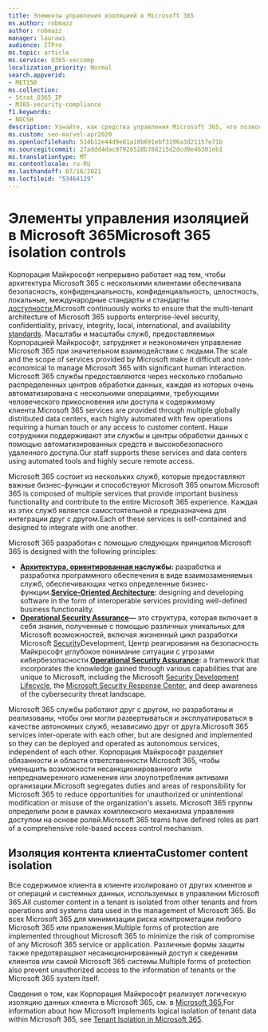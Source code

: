 ```yaml
---
title: Элементы управления изоляцией в Microsoft 365
ms.author: robmazz
author: robmazz
manager: laurawi
audience: ITPro
ms.topic: article
ms.service: O365-seccomp
localization_priority: Normal
search.appverid:
- MET150
ms.collection:
- Strat_O365_IP
- M365-security-compliance
f1.keywords:
- NOCSH
description: Узнайте, как средства управления Microsoft 365, что позволяет службам работать или оставаться автономными по мере необходимости.
ms.custom: seo-marvel-apr2020
ms.openlocfilehash: 514b12e44d9e81a18b691ebf3196a3d21157e71b
ms.sourcegitcommit: 27addd4dac07926528b788215d2dcd0e46301eb1
ms.translationtype: MT
ms.contentlocale: ru-RU
ms.lasthandoff: 07/16/2021
ms.locfileid: "53464129"
---
```

# <a name="microsoft-365-isolation-controls"></a><span data-ttu-id="2eced-103">Элементы управления изоляцией в Microsoft 365</span><span class="sxs-lookup"><span data-stu-id="2eced-103">Microsoft 365 isolation controls</span></span> 

<span data-ttu-id="2eced-104">Корпорация Майкрософт непрерывно работает над тем, чтобы архитектура Microsoft 365 с несколькими клиентами обеспечивала безопасность, конфиденциальность, конфиденциальность, целостность, локальные, международные стандарты и стандарты [доступности.](https://www.microsoft.com/TrustCenter/Compliance?service=Office#Icons)</span><span class="sxs-lookup"><span data-stu-id="2eced-104">Microsoft continuously works to ensure that the multi-tenant architecture of Microsoft 365 supports enterprise-level security, confidentiality, privacy, integrity, local, international, and availability [standards](https://www.microsoft.com/TrustCenter/Compliance?service=Office#Icons).</span></span> <span data-ttu-id="2eced-105">Масштабы и масштабы служб, предоставляемых Корпорацией Майкрософт, затрудняет и неэкономичен управление Microsoft 365 при значительном взаимодействии с людьми.</span><span class="sxs-lookup"><span data-stu-id="2eced-105">The scale and the scope of services provided by Microsoft make it difficult and non-economical to manage Microsoft 365 with significant human interaction.</span></span> <span data-ttu-id="2eced-106">Microsoft 365 службы предоставляются через несколько глобально распределенных центров обработки данных, каждая из которых очень автоматизирована с несколькими операциями, требующими человеческого прикосновения или доступа к содержимому клиента.</span><span class="sxs-lookup"><span data-stu-id="2eced-106">Microsoft 365 services are provided through multiple globally distributed data centers, each highly automated with few operations requiring a human touch or any access to customer content.</span></span> <span data-ttu-id="2eced-107">Наши сотрудники поддерживают эти службы и центры обработки данных с помощью автоматизированных средств и высокобезопасного удаленного доступа.</span><span class="sxs-lookup"><span data-stu-id="2eced-107">Our staff supports these services and data centers using automated tools and highly secure remote access.</span></span> 

<span data-ttu-id="2eced-108">Microsoft 365 состоит из нескольких служб, которые предоставляют важные бизнес-функции и способствуют Microsoft 365 опытом.</span><span class="sxs-lookup"><span data-stu-id="2eced-108">Microsoft 365 is composed of multiple services that provide important business functionality and contribute to the entire Microsoft 365 experience.</span></span> <span data-ttu-id="2eced-109">Каждая из этих служб является самостоятельной и предназначена для интеграции друг с другом.</span><span class="sxs-lookup"><span data-stu-id="2eced-109">Each of these services is self-contained and designed to integrate with one another.</span></span>

<span data-ttu-id="2eced-110">Microsoft 365 разработан с помощью следующих принципов:</span><span class="sxs-lookup"><span data-stu-id="2eced-110">Microsoft 365 is designed with the following principles:</span></span>

 - <span data-ttu-id="2eced-111">**[Архитектура, ориентированная на](/previous-versions/aa480021(v=msdn.10))службы:** разработка и разработка программного обеспечения в виде взаимозаменяемых служб, обеспечивающих четко определенные бизнес-функции.</span><span class="sxs-lookup"><span data-stu-id="2eced-111">**[Service-Oriented Architecture](/previous-versions/aa480021(v=msdn.10)):** designing and developing software in the form of interoperable services providing well-defined business functionality.</span></span>
 - <span data-ttu-id="2eced-112">**[Operational Security Assurance](https://www.microsoft.com/download/details.aspx?id=40872)—** это структура, которая включает в себя знания, полученные с помощью различных уникальных для Microsoft возможностей, включая жизненный цикл разработки Microsoft [Security](https://www.microsoft.com/sdl/default.aspx)Development, Центр реагирования на безопасность Майкрософт [и](https://technet.microsoft.com/library/dn440717.aspx)глубокое понимание ситуации с угрозами кибербезопасности.</span><span class="sxs-lookup"><span data-stu-id="2eced-112">**[Operational Security Assurance](https://www.microsoft.com/download/details.aspx?id=40872):** a framework that incorporates the knowledge gained through various capabilities that are unique to Microsoft, including the Microsoft [Security Development Lifecycle](https://www.microsoft.com/sdl/default.aspx), the [Microsoft Security Response Center](https://technet.microsoft.com/library/dn440717.aspx), and deep awareness of the cybersecurity threat landscape.</span></span>

<span data-ttu-id="2eced-113">Microsoft 365 службы работают друг с другом, но разработаны и реализованы, чтобы они могли развертываться и эксплуатироваться в качестве автономных служб, независимо друг от друга.</span><span class="sxs-lookup"><span data-stu-id="2eced-113">Microsoft 365 services inter-operate with each other, but are designed and implemented so they can be deployed and operated as autonomous services, independent of each other.</span></span> <span data-ttu-id="2eced-114">Корпорация Майкрософт разделяет обязанности и области ответственности Microsoft 365, чтобы уменьшить возможности несанкционированного или непреднамеренного изменения или злоупотребления активами организации.</span><span class="sxs-lookup"><span data-stu-id="2eced-114">Microsoft segregates duties and areas of responsibility for Microsoft 365 to reduce opportunities for unauthorized or unintentional modification or misuse of the organization's assets.</span></span> <span data-ttu-id="2eced-115">Microsoft 365 группы определили роли в рамках комплексного механизма управления доступом на основе ролей.</span><span class="sxs-lookup"><span data-stu-id="2eced-115">Microsoft 365 teams have defined roles as part of a comprehensive role-based access control mechanism.</span></span>

## <a name="customer-content-isolation"></a><span data-ttu-id="2eced-116">Изоляция контента клиента</span><span class="sxs-lookup"><span data-stu-id="2eced-116">Customer content isolation</span></span>

<span data-ttu-id="2eced-117">Все содержимое клиента в клиенте изолировано от других клиентов и от операций и системных данных, используемых в управлении Microsoft 365.</span><span class="sxs-lookup"><span data-stu-id="2eced-117">All customer content in a tenant is isolated from other tenants and from operations and systems data used in the management of Microsoft 365.</span></span> <span data-ttu-id="2eced-118">Во всех Microsoft 365 для минимизации риска компрометации любого Microsoft 365 или приложения.</span><span class="sxs-lookup"><span data-stu-id="2eced-118">Multiple forms of protection are implemented throughout Microsoft 365 to minimize the risk of compromise of any Microsoft 365 service or application.</span></span> <span data-ttu-id="2eced-119">Различные формы защиты также предотвращают несанкционированный доступ к сведениям клиентов или самой Microsoft 365 системы.</span><span class="sxs-lookup"><span data-stu-id="2eced-119">Multiple forms of protection also prevent unauthorized access to the information of tenants or the Microsoft 365 system itself.</span></span>

<span data-ttu-id="2eced-120">Сведения о том, как Корпорация Майкрософт реализует логическую изоляцию данных клиента в Microsoft 365, см. в [Microsoft 365.](microsoft-365-tenant-isolation-overview.md)</span><span class="sxs-lookup"><span data-stu-id="2eced-120">For information about how Microsoft implements logical isolation of tenant data within Microsoft 365, see [Tenant Isolation in Microsoft 365](microsoft-365-tenant-isolation-overview.md).</span></span>